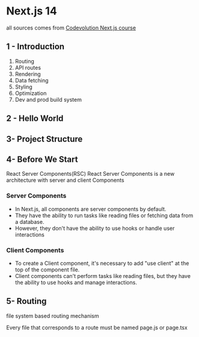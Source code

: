 # Next.js 14

all sources comes from [Codevolution Next.js course](https://www.youtube.com/playlist?list=PLC3y8-rFHvwjOKd6gdf4QtV1uYNiQnruI)

## 1 - Introduction

1. Routing
2. API routes
3. Rendering
4. Data fetching
5. Styling
6. Optimization
7. Dev and prod build system

## 2 - Hello World

## 3- Project Structure

## 4- Before We Start

React Server Components(RSC)
React Server Components is a new architecture with server and client Components

### Server Components

- In Next.js, all components are server components by default.
- They have the ability to run tasks like reading files or fetching data from a database.
- However, they don't have the ability to use hooks or handle user interactions

### Client Components

- To create a Client component, it's necessary to add "use client" at the top of the component file.
- Client components can't perform tasks like reading files, but they have the ability to use hooks and manage interactions.

## 5- Routing

file system based routing mechanism

Every file that corresponds to a route must be named page.js or page.tsx
